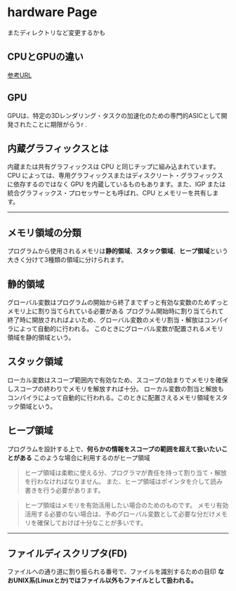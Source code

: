 # hardware Page

またディレクトリなど変更するかも


## CPUとGPUの違い

[参考URL](https://www.intel.co.jp/content/www/jp/ja/products/docs/processors/cpu-vs-gpu.html)





## GPU

GPUは、特定の3Dレンダリング・タスクの加速化のための専門的ASICとして開発されたことに期限がらうr .


## 内蔵グラフィックスとは

内蔵または共有グラフィックスは CPU と同じチップに組み込まれています。CPU によっては、専用グラフィックスまたはディスクリート・グラフィックスに依存するのではなく GPU を内蔵しているものもあります。また、IGP または統合グラフィックス・プロセッサーとも呼ばれ、CPU とメモリーを共有します。

---
## メモリ領域の分類

プログラムから使用されるメモリは**静的領域**、**スタック領域**、**ヒープ領域**という大きく分けて3種類の領域に分けられます。

## 静的領域

グローバル変数はプログラムの開始から終了までずっと有効な変数のためずっとメモリ上に割り当てられている必要がある
プログラム開始時に割り当てられて終了時に開放されればよいため、グローバル変数のメモリ割当・解放はコンパイラによって自動的に行われる。
このときにグローバル変数が配置されるメモリ領域を静的領域という。

## スタック領域

ローカル変数はスコープ範囲内で有効なため、スコープの始まりでメモリを確保しスコープの終わりでメモリを解放すれば十分。
ローカル変数の割当と解放もコンパイラによって自動的に行われる。このときに配置さえるメモリ領域をスタック領域という。

## ヒープ領域

プログラムを設計する上で、**何らかの情報をスコープの範囲を超えて扱いたいことがある**
このような場合に利用するのがヒープ領域

>ヒープ領域は柔軟に使える分、プログラマが責任を持って割り当て・解放を行わなければなりません。
>また、ヒープ領域はポインタを介して読み書きを行う必要があります。

>ヒープ領域はメモリを有効活用したい場合のためのものです。 メモリ有効活用する必要のない場合は、予めグローバル変数として必要な分だけメモリを確保しておけば十分なことが多いです。

---


## ファイルディスクリプタ(FD)

ファイルへの通り道に割り振られる番号で、ファイルを識別するための目印
**なおUNIX系(Linuxとか)ではファイル以外もファイルとして扱われる。**


